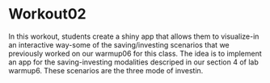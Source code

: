 
# Workout02

In this workout, students create a shiny app that allows them to visualize-in an interactive way-some of the saving/investing scenarios that we previously worked on our warmup06 for this class. The idea is to implement an app for the saving-investing modalities descriped in our section 4 of lab warmup6. These scenarios are the three mode of investin.
